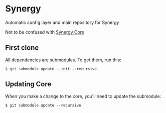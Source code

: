 # Synergy

Automatic config layer and main repository for Synergy

Not to be confused with [Synergy Core](https://github.com/symless/synergy-core)

## First clone

All dependencies are submodules. To get them, run this:

`$ git submodule update --init --recursive`

## Updating Core

When you make a change to the core, you'll need to update the submodule:

`$ git submodule update --recursive`
